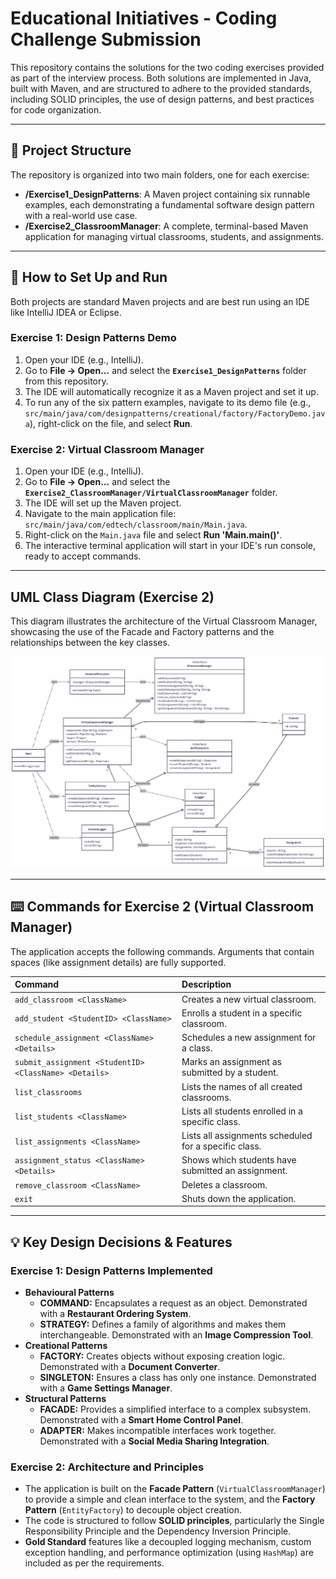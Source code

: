 # Educational Initiatives - Coding Challenge Submission

This repository contains the solutions for the two coding exercises provided as part of the interview process. Both solutions are implemented in Java, built with Maven, and are structured to adhere to the provided standards, including SOLID principles, the use of design patterns, and best practices for code organization.

---
## 📂 Project Structure

The repository is organized into two main folders, one for each exercise:

-   **/Exercise1_DesignPatterns**: A Maven project containing six runnable examples, each demonstrating a fundamental software design pattern with a real-world use case.
-   **/Exercise2_ClassroomManager**: A complete, terminal-based Maven application for managing virtual classrooms, students, and assignments.

---
## 🚀 How to Set Up and Run

Both projects are standard Maven projects and are best run using an IDE like IntelliJ IDEA or Eclipse.

### Exercise 1: Design Patterns Demo

1.  Open your IDE (e.g., IntelliJ).
2.  Go to **File -> Open...** and select the **`Exercise1_DesignPatterns`** folder from this repository.
3.  The IDE will automatically recognize it as a Maven project and set it up.
4.  To run any of the six pattern examples, navigate to its demo file (e.g., `src/main/java/com/designpatterns/creational/factory/FactoryDemo.java`), right-click on the file, and select **Run**.

### Exercise 2: Virtual Classroom Manager

1.  Open your IDE (e.g., IntelliJ).
2.  Go to **File -> Open...** and select the **`Exercise2_ClassroomManager/VirtualClassroomManager`** folder.
3.  The IDE will set up the Maven project.
4.  Navigate to the main application file: `src/main/java/com/edtech/classroom/main/Main.java`.
5.  Right-click on the `Main.java` file and select **Run 'Main.main()'**.
6.  The interactive terminal application will start in your IDE's run console, ready to accept commands.

---
##  UML Class Diagram (Exercise 2)

This diagram illustrates the architecture of the Virtual Classroom Manager, showcasing the use of the Facade and Factory patterns and the relationships between the key classes.

![Virtual Classroom Manager Class Diagram](assets/classDiagram_VCM.png)

---
## ⌨️ Commands for Exercise 2 (Virtual Classroom Manager)

The application accepts the following commands. Arguments that contain spaces (like assignment details) are fully supported.

| Command                                             | Description                                        |
| :-------------------------------------------------- | :------------------------------------------------- |
| `add_classroom <ClassName>`                         | Creates a new virtual classroom.                   |
| `add_student <StudentID> <ClassName>`               | Enrolls a student in a specific classroom.         |
| `schedule_assignment <ClassName> <Details>`         | Schedules a new assignment for a class.            |
| `submit_assignment <StudentID> <ClassName> <Details>` | Marks an assignment as submitted by a student.     |
| `list_classrooms`                                   | Lists the names of all created classrooms.         |
| `list_students <ClassName>`                         | Lists all students enrolled in a specific class.   |
| `list_assignments <ClassName>`                      | Lists all assignments scheduled for a specific class. |
| `assignment_status <ClassName> <Details>`           | Shows which students have submitted an assignment. |
| `remove_classroom <ClassName>`                      | Deletes a classroom.                               |
| `exit`                                              | Shuts down the application.                        |

---
## 💡 Key Design Decisions & Features

### Exercise 1: Design Patterns Implemented

-   **Behavioural Patterns**
    -   **COMMAND:** Encapsulates a request as an object. Demonstrated with a **Restaurant Ordering System**.
    -   **STRATEGY:** Defines a family of algorithms and makes them interchangeable. Demonstrated with an **Image Compression Tool**.
-   **Creational Patterns**
    -   **FACTORY:** Creates objects without exposing creation logic. Demonstrated with a **Document Converter**.
    -   **SINGLETON:** Ensures a class has only one instance. Demonstrated with a **Game Settings Manager**.
-   **Structural Patterns**
    -   **FACADE:** Provides a simplified interface to a complex subsystem. Demonstrated with a **Smart Home Control Panel**.
    -   **ADAPTER:** Makes incompatible interfaces work together. Demonstrated with a **Social Media Sharing Integration**.

### Exercise 2: Architecture and Principles

-   The application is built on the **Facade Pattern** (`VirtualClassroomManager`) to provide a simple and clean interface to the system, and the **Factory Pattern** (`EntityFactory`) to decouple object creation.
-   The code is structured to follow **SOLID principles**, particularly the Single Responsibility Principle and the Dependency Inversion Principle.
-   **Gold Standard** features like a decoupled logging mechanism, custom exception handling, and performance optimization (using `HashMap`) are included as per the requirements.
